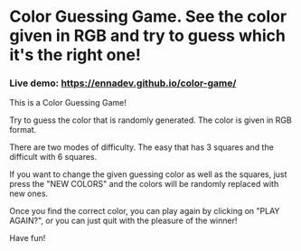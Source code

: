 # Color Guessing Game. See the color given in RGB and try to guess which it's the right one! 

### Live demo: https://ennadev.github.io/color-game/

This is a Color Guessing Game! 

Try to guess the color that is randomly generated. The color is given in RGB format.

There are two modes of difficulty. The easy that has 3 squares and the difficult with 6 squares. 

If you want to change the given guessing color as well as the squares, just press the "NEW COLORS" and the colors will be randomly replaced with new ones.

Once you find the correct color, you can play again by clicking on "PLAY AGAIN?", or you can just quit with the pleasure of the winner!

Have fun!
